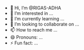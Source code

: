 - 👋 Hi, I’m @RIGAS-ADHA
- 👀 I’m interested in ...
- 🌱 I’m currently learning ...
- 💞️ I’m looking to collaborate on ...
- 📫 How to reach me ...
- 😄 Pronouns: ...
- ⚡ Fun fact: ...

<!---
RIGAS-ADHA/RIGAS-ADHA is a ✨ special ✨ repository because its `README.md` (this file) appears on your GitHub profile.
You can click the Preview link to take a look at your changes.
--->
